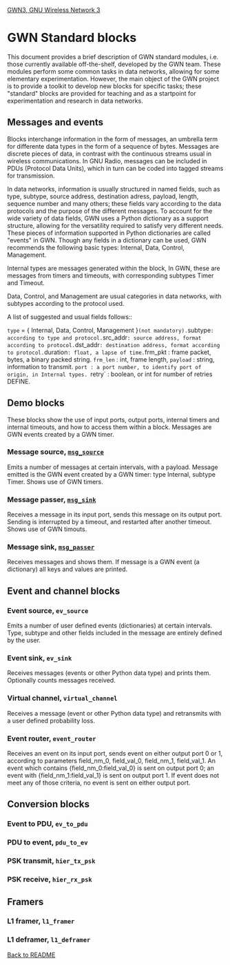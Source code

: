 [GWN3, GNU Wireless Network 3](https://github.com/vagonbar/gr-gwn3)

# GWN Standard blocks

This document provides a brief description of GWN standard modules, i.e. those currently available off-the-shelf, developed by the GWN team. These modules perform some common tasks in data networks, allowing for some elementary experimentation. However, the main object of the GWN project is to provide a toolkit to develop new blocks for specific tasks; these "standard" blocks are provided for teaching and as a startpoint for experimentation and research in data networks.

## Messages and events

Blocks interchange information in the form of messages, an umbrella term for differente data types in the form of a sequence of bytes. Messages are discrete pieces of data, in contrast with the continuous streams usual in wireless communications. In GNU Radio, messages can be included in PDUs (Protocol Data Units), which in turn can be coded into tagged streams for transmission. 

In data networks, information is usually structured in named fields, such as type, subtype, source address, destination adress, payload, length, sequence number and many others; these fields vary according to the data protocols and the purpose of the different messages. To account for the wide variety of data fields, GWN uses a Python dictionary as a support structure, allowing for the versatility required to satisfy very different needs. These pieces of information supported in Python dictionaries are called "events" in GWN. Though any fields in a dictionary can be used, GWN recommends the following basic types: Internal, Data, Control, Management. 

Internal types are messages generated within the block, In GWN, these are messages from timers and timeouts, with corresponding subtypes Timer and Timeout. 

Data, Control, and Management are usual categories in data networks, with subtypes according to the protocol used.

A list of suggested and usual fields follows:: 

  `type` = { Internal, Data, Control, Management }` (not mandatory).
  `subtype` : according to type and protocol.
  `src_addr` : source address, format according to protocol.
  `dst_addr` : destination address, format according to protocol.
  `duration` : float, a lapse of time.
  `frm_pkt : frame packet, bytes, a binary packed string.
  `frm_len` : int, frame length,
  `payload` : string, information to transmit.
  `port : a port number, to identify port of origin, in Internal types.
  `retry` : boolean, or int for number of retries DEFINE. 


## Demo blocks

These blocks show the use of input ports, output ports, internal timers and  internal timeouts, and how to access them within a block. Messages are GWN events created by a GWN timer.

### Message source, [`msg_source`](https://htmlpreview.github.io/?https://github.com/vagonbar/gr-gwn3/blob/master/libgwn/html/gr-gwn3.python.msg_source.html)

Emits a number of messages at certain intervals, with a payload. Message emitted is the GWN event created by a GWN timer: type Internal, subtype Timer.  Shows use of GWN timers.

### Message passer, [`msg_sink`](https://htmlpreview.github.io/?https://github.com/vagonbar/gr-gwn3/blob/master/libgwn/html/gr-gwn3.python.msg_sink.html)
 
Receives a message in its input port, sends this message on its output port. Sending is interrupted by a timeout, and restarted after another timeout. Shows use of GWN timouts.

### Message sink, [`msg_passer`](https://htmlpreview.github.io/?https://github.com/vagonbar/gr-gwn3/blob/master/libgwn/html/gr-gwn3.python.msg_passer.html)

Receives messages and shows them. If message is a GWN event (a dictionary) all keys and values are printed.


## Event and channel blocks

### Event source, `ev_source`

Emits a number of user defined events (dictionaries) at certain intervals. Type, subtype and other fields included in the message are entirely defined by the user.

### Event sink, `ev_sink`
Receives messages (events or other Python data type) and prints them. Optionally counts messages received.

### Virtual channel, `virtual_channel`

Receives a message (event or other Python data type) and retransmits with a user defined probability loss.

### Event router, `event_router`

Receives an event on its input port, sends event on either output port 0 or 1, according to parameters field_nm_0, field_val_0, field_nm_1, field_val_1. An event which contains {field_nm_0:field_val_0} is sent on output port 0; an event with {field_nm_1:field_val_1} is sent on output port 1. If event does not meet any of those criteria, no event is sent on either output port.

## Conversion blocks

### Event to PDU, `ev_to_pdu`

### PDU to event, `pdu_to_ev`

### PSK transmit, `hier_tx_psk`

### PSK receive, `hier_rx_psk`



## Framers

### L1 framer, `l1_framer`

### L1 deframer, `l1_deframer`



[Back to README](../../README.md)
